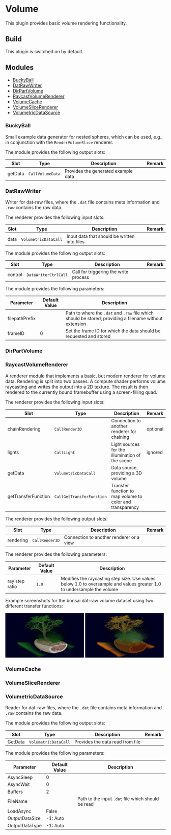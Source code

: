 # Volume
This plugin provides basic volume rendering functionality.

## Build
This plugin is switched on by default.

## Modules

- [BuckyBall](#BuckyBall)
- [DatRawWriter](#DatRawWriter)
- [DirPartVolume](#DirPartVolume)
- [RaycastVolumeRenderer](#RaycastVolumeRenderer)
- [VolumeCache](#VolumeCache)
- [VolumeSliceRenderer](#VolumeSliceRenderer)
- [VolumetricDataSource](#VolumetricDataSource)

### BuckyBall

Small example data generator for nested spheres, which can be used, e.g., in conjunction with the `RenderVolumeSlice` renderer.

The module provides the following output slots:

| Slot                | Type                      | Description                                                | Remark   |
|---------------------|---------------------------|------------------------------------------------------------|----------|
| getData             | `CallVolumeData`          | Provides the generated example data                        |          |

### DatRawWriter

Writer for dat-raw files, where the `.dat` file contains meta information and `.raw` contains the raw data.

The renderer provides the following input slots:

| Slot                | Type                      | Description                                                | Remark   |
|---------------------|---------------------------|------------------------------------------------------------|----------|
| data                | `VolumetricDataCall`      | Input data that should be written into files               |          |

The module provides the following output slots:

| Slot                | Type                      | Description                                                | Remark   |
|---------------------|---------------------------|------------------------------------------------------------|----------|
| control             | `DataWriterCtrlCall`      | Call for triggering the write process                      |          |

The module provides the following parameters:

| Parameter      | Default Value | Description                                                            |
|----------------|---------------|------------------------------------------------------------------------|
| filepathPrefix |               | Path to where the `.dat` and `.raw` file which should be stored, providing a filename without extension |
| frameID        | 0             | Set the frame ID for which the data should be requested and stored     |

### DirPartVolume

### RaycastVolumeRenderer

A renderer module that implements a basic, but modern renderer for volume data. Rendering is split into two passes: A compute shader performs volume raycasting and writes the output into a 2D texture. The result is then rendered to the currently bound framebuffer using a screen-filling quad.

The renderer provides the following input slots:

| Slot                | Type                      | Description                                                | Remark   |
|---------------------|---------------------------|------------------------------------------------------------|----------|
| chainRendering      | `CallRender3D`            | Connection to another renderer for chaining                | optional |
| lights              | `CallLight`               | Light sources for the illumination of the scene            | ignored  |
| getData             | `VolumetricDataCall`      | Data source, providing a 3D volume                         |          |
| getTransferFunction | `CallGetTransferFunction` | Transfer function to map volume to color and transparency  |          |

The renderer provides the following output slots:

| Slot                | Type                      | Description                                                | Remark   |
|---------------------|---------------------------|------------------------------------------------------------|----------|
| rendering           | `CallRender3D`            | Connection to another renderer or a view                   |          |

The renderer provides the following parameters:

| Parameter      | Default Value | Description                                                            |
|----------------|---------------|------------------------------------------------------------------------|
| ray step ratio | `1.0`         | Modifies the raycasting step size. Use values below 1.0 to oversample and values greater 1.0 to undersample the volume |

Example screenshots for the bonsai dat-raw volume dataset using two different transfer functions:

<img src="images/RaycastVolumeRenderer.png" width="49%"> <img src="images/RaycastVolumeRenderer_Fancy.png" width="49%"></center></p>

### VolumeCache

### VolumeSliceRenderer

### VolumetricDataSource

Reader for dat-raw files, where the `.dat` file contains meta information and `.raw` contains the raw data.

The module provides the following output slots:

| Slot                | Type                      | Description                                                | Remark   |
|---------------------|---------------------------|------------------------------------------------------------|----------|
| GetData             | `VolumetricDataCall`      | Provides the data read from file                           |          |

The module provides the following parameters:

| Parameter      | Default Value | Description                                                            |
|----------------|---------------|------------------------------------------------------------------------|
| AsyncSleep     | 0             |                                                                        |
| AsyncWait      | 0             |                                                                        |
| Buffers        | 2             |                                                                        |
| FileName       |               | Path to the input `.dat` file which should be read                     |
| LoadAsync      | False         |                                                                        |
| OutputDataSize | -1: Auto      |                                                                        |
| OutputDataType | -1: Auto      |                                                                        |

